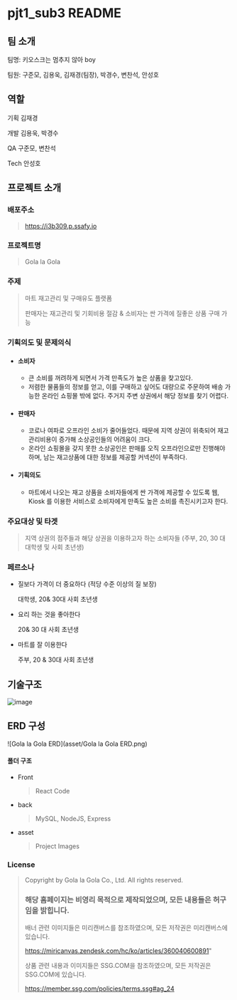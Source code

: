 # pjt1_sub3 README



## 팀 소개

팀명: 키오스크는 멈추지 않아 boy

팀원: 구준모, 김용욱, 김재경(팀장), 박경수, 변찬석, 안성호



## 역할

기획 김재경

개발 김용욱, 박경수

QA 구준모, 변찬석

Tech 안성호



## 프로젝트 소개

### 배포주소

> https://i3b309.p.ssafy.io

### 프로젝트명

> Gola la Gola



### 주제

> 마트 재고관리 및 구매유도 플랫폼
>
> 판매자는 재고관리 및 기회비용 절감 & 소비자는 싼 가격에 질좋은 상품 구매 가능



### 기획의도 및 문제의식

- #### 소비자

  - 큰 소비를 꺼려하게 되면서 가격 만족도가 높은 상품을 찾고있다.
  - 저렴한 물품들의 정보를 얻고, 이를 구매하고 싶어도 대량으로 주문하여 배송 가능한 온라인 쇼핑몰 밖에 없다. 주거지 주변 상권에서 해당 정보를 찾기 어렵다. 

- #### 판매자

  - 코로나 여파로 오프라인 소비가 줄어들었다. 때문에 지역 상권이 위축되어 재고관리비용이 증가해 소상공인들의 어려움이 크다.
  - 온라인 쇼핑몰을 갖지 못한 소상공인은 판매를 오직 오프라인으로만 진행해야 하며, 남는 재고상품에 대한 정보를 제공할 커넥션이 부족하다.

- #### 기획의도

  - 마트에서 나오는 재고 상품을 소비자들에게 싼 가격에 제공할 수 있도록 웹, Kiosk 를 이용한 서비스로 소비자에게 만족도 높은 소비를 촉진시키고자 한다.



### 주요대상 및 타겟

> 지역 상권의 점주들과 해당 상권을 이용하고자 하는 소비자들 (주부, 20, 30 대 대학생 및 사회 초년생)



### 페르소나

- 질보다 가격이 더 중요하다 (적당 수준 이상의 질 보장)	

  대학생, 20& 30대 사회 초년생

- 요리 하는 것을 좋아한다 

  20& 30 대 사회 초년생

- 마트를 잘 이용한다

  주부, 20 & 30대 사회 초년생



## 기술구조

![image](https://user-images.githubusercontent.com/44697835/90759664-b34cd300-e31b-11ea-9598-b977309eb135.png)



## ERD 구성

![Gola la Gola ERD](asset/Gola la Gola ERD.png)



#### 폴더 구조

* Front

  > React Code

* back

  > MySQL, NodeJS, Express

* asset

  > Project Images



### License

> Copyright by Gola la Gola Co., Ltd. All rights reserved.
>
> ### 해당 홈페이지는 비영리 목적으로 제작되었으며, 모든 내용들은 허구임을 밝힙니다.
>
> 배너 관련 이미지들은 미리캔버스를 참조하였으며, 모든 저작권은 미리캔버스에 있습니다. 
>
> https://miricanvas.zendesk.com/hc/ko/articles/360040600891"
>
> 상품 관련 내용과 이미지들은 SSG.COM을 참조하였으며, 모든 저작권은 SSG.COM에 있습니다.
>
>  https://member.ssg.com/policies/terms.ssg#ag_24